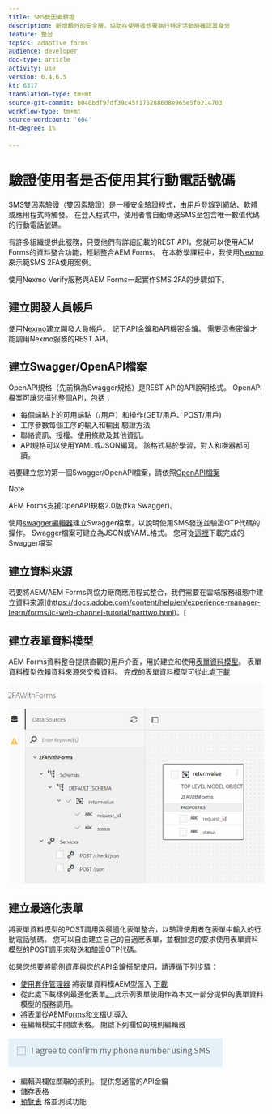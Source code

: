 ```yaml
---
title: SMS雙因素驗證
description: 新增額外的安全層，協助在使用者想要執行特定活動時確認其身分
feature: 整合
topics: adaptive forms
audience: developer
doc-type: article
activity: use
version: 6.4,6.5
kt: 6317
translation-type: tm+mt
source-git-commit: b040bdf97df39c45f175288608e965e5f0214703
workflow-type: tm+mt
source-wordcount: '604'
ht-degree: 1%

---
```




# 驗證使用者是否使用其行動電話號碼

SMS雙因素驗證（雙因素驗證）是一種安全驗證程式，由用戶登錄到網站、軟體或應用程式時觸發。 在登入程式中，使用者會自動傳送SMS至包含唯一數值代碼的行動電話號碼。

有許多組織提供此服務，只要他們有詳細記載的REST API，您就可以使用AEM Forms的資料整合功能，輕鬆整合AEM Forms。 在本教學課程中，我使用[Nexmo](https://developer.nexmo.com/verify/overview)來示範SMS 2FA使用案例。

使用Nexmo Verify服務與AEM Forms一起實作SMS 2FA的步驟如下。

## 建立開發人員帳戶

使用[Nexmo](https://dashboard.nexmo.com/sign-in)建立開發人員帳戶。 記下API金鑰和API機密金鑰。 需要這些密鑰才能調用Nexmo服務的REST API。

## 建立Swagger/OpenAPI檔案

OpenAPI規格（先前稱為Swagger規格）是REST API的API說明格式。 OpenAPI檔案可讓您描述整個API，包括：

* 每個端點上的可用端點（/用戶）和操作(GET/用戶、POST/用戶)
* 工序參數每個工序的輸入和輸出
驗證方法
* 聯絡資訊、授權、使用條款及其他資訊。
* API規格可以使用YAML或JSON編寫。 該格式易於學習，對人和機器都可讀。

若要建立您的第一個Swagger/OpenAPI檔案，請依照[OpenAPI檔案](https://swagger.io/docs/specification/2-0/basic-structure/)

>[!NOTE]
> AEM Forms支援OpenAPI規格2.0版(fka Swagger)。

使用[swagger編輯器](https://editor.swagger.io/)建立Swagger檔案，以說明使用SMS發送並驗證OTP代碼的操作。 Swagger檔案可建立為JSON或YAML格式。 您可從[這裡](assets/two-factore-authentication-swagger.zip)下載完成的Swagger檔案

## 建立資料來源

若要將AEM/AEM Forms與協力廠商應用程式整合，我們需要在雲端服務組態中建立資料來源](https://docs.adobe.com/content/help/en/experience-manager-learn/forms/ic-web-channel-tutorial/parttwo.html)。[

## 建立表單資料模型

AEM Forms資料整合提供直觀的用戶介面，用於建立和使用[表單資料模型](https://docs.adobe.com/content/help/en/experience-manager-65/forms/form-data-model/create-form-data-models.html)。 表單資料模型依賴資料來源來交換資料。
完成的表單資料模型可從此處[下載](assets/sms-2fa-fdm.zip)

![fdm](assets/2FA-fdm.PNG)

## 建立最適化表單

將表單資料模型的POST調用與最適化表單整合，以驗證使用者在表單中輸入的行動電話號碼。 您可以自由建立自己的自適應表單，並根據您的要求使用表單資料模型的POST調用來發送和驗證OTP代碼。

如果您想要將範例資產與您的API金鑰搭配使用，請遵循下列步驟：

* [使用套件管理器](assets/sms-2fa-fdm.zip) 將表單資料模AEM型匯入 [下載](http://localhost:4502/crx/packmgr/index.jsp)
* 從此處下載樣例最適化表單[。 ](assets/sms-2fa-verification-af.zip)此示例表單使用作為本文一部分提供的表單資料模型的服務調用。
* 將表單從AEM[Forms和文檔UI](http://localhost:4502/aem/forms.html/content/dam/formsanddocuments)導入
* 在編輯模式中開啟表格。 開啟下列欄位的規則編輯器

![sms-send](assets/check-sms.PNG)

* 編輯與欄位關聯的規則。 提供您適當的API金鑰
* 儲存表格
* [預覽表](http://localhost:4502/content/dam/formsanddocuments/sms-2fa-verification/jcr:content?wcmmode=disabled) 格並測試功能



